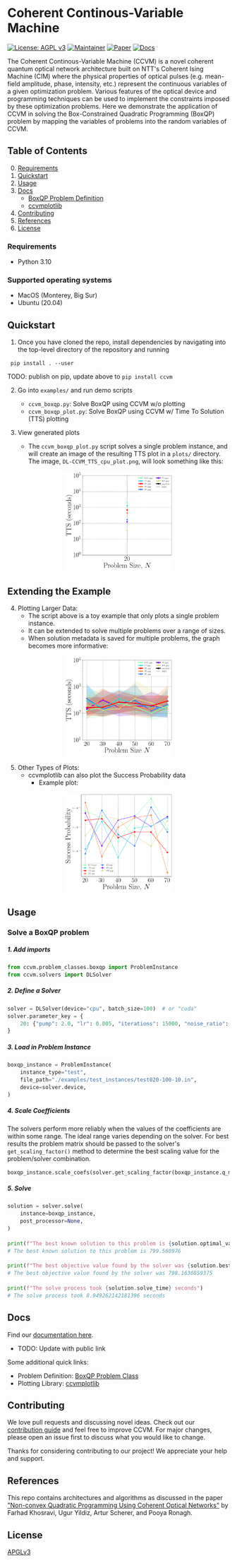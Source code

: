 
# Coherent Continous-Variable Machine

[![License: AGPL v3](https://img.shields.io/badge/License-AGPL%20v3-green.svg)](https://www.gnu.org/licenses/agpl-3.0)
[![Maintainer](https://img.shields.io/badge/Maintainer-1QBit-blue)](http://1qbit.com/)
[![Paper](https://img.shields.io/badge/Paper-arxiv-red)](https://arxiv.org/abs/2209.04415)
[![Docs](https://img.shields.io/badge/Docs-Link-yellow)](https://urban-chainsaw-9k39nm4.pages.github.io/index.html)

The Coherent Continous-Variable Machine (CCVM) is a novel coherent quantum optical network architecture built on NTT's Coherent Ising Machine (CIM) where the physical properties of optical pulses (e.g. mean-field amplitude, phase, intensity, etc.) represent the continuous variables of a given optimization problem. Various features of the optical device and programming techniques can be used to implement the constraints imposed by these optimization problems. Here we demonstrate the application of CCVM in solving the Box-Constrained Quadratic Programming (BoxQP) problem by mapping the variables of problems into the random variables of CCVM.

## Table of Contents

0. [Requirements](#requirements)
1. [Quickstart](#quickstart)
2. [Usage](#usage)
3. [Docs](#docs)
    - [BoxQP Problem Definition](ccvm/problem_classes/README.md)
    - [ccvmplotlib](ccvm/ccvmplotlib/README.md)
4. [Contributing](#contributing)
5. [References](#references)
6. [License](#license)

### Requirements

- Python 3.10

### Supported operating systems

- MacOS (Monterey, Big Sur)
- Ubuntu (20.04)

## Quickstart


1. Once you have cloned the repo, install dependencies by navigating into the top-level directory of the repository and running

```
 pip install . --user
```

TODO: publish on pip, update above to `pip install ccvm`


2. Go into `examples/` and run demo scripts
    - `ccvm_boxqp.py`: Solve BoxQP using CCVM w/o plotting
    - `ccvm_boxqp_plot.py`: Solve BoxQP using CCVM w/ Time To Solution (TTS) plotting

3. View generated plots
    - The `ccvm_boxqp_plot.py` script solves a single problem instance, and will create an image of the resulting TTS plot in a `plots/` directory. The image, `DL-CCVM_TTS_cpu_plot.png`, will look something like this:

<p align="center">
    <img src="ccvm/ccvmplotlib/images/single_instance_TTS_plot.png" width="250" >
</p>

## Extending the Example

4. Plotting Larger Data:
    - The script above is a toy example that only plots a single problem instance.
    - It can be extended to solve multiple problems over a range of sizes.
    - When solution metadata is saved for multiple problems, the graph becomes more informative:

<p align="center">
    <img src="ccvm/ccvmplotlib/images/tts_plot_example.png" width="250" >
</p>


5. Other Types of Plots:
    - ccvmplotlib can also plot the Success Probability data
        - Example plot:
<p align="center">
    <img src="ccvm/ccvmplotlib/images/success_prob_plot_example.png" width="250">
</p>

## Usage

### Solve a BoxQP problem

##### 1. Add imports

```python
from ccvm.problem_classes.boxqp import ProblemInstance
from ccvm.solvers import DLSolver
```

##### 2. Define a Solver

```python
solver = DLSolver(device="cpu", batch_size=100)  # or "cuda"
solver.parameter_key = {
    20: {"pump": 2.0, "lr": 0.005, "iterations": 15000, "noise_ratio": 10},
}
```

##### 3. Load in Problem Instance

```python
boxqp_instance = ProblemInstance(
    instance_type="test",
    file_path="./examples/test_instances/test020-100-10.in",
    device=solver.device,
)
```

##### 4. Scale Coefficients
The solvers perform more reliably when the values of the coefficients are within some
range. The ideal range varies depending on the solver. For best results the problem
matrix should be passed to the solver's `get_scaling_factor()` method to determine the
best scaling value for the problem/solver combination.

```python
boxqp_instance.scale_coefs(solver.get_scaling_factor(boxqp_instance.q_matrix))
```

##### 5. Solve

```python
solution = solver.solve(
    instance=boxqp_instance,
    post_processor=None,
)

print(f"The best known solution to this problem is {solution.optimal_value}")
# The best known solution to this problem is 799.560976

print(f"The best objective value found by the solver was {solution.best_objective_value}")
# The best objective value found by the solver was 798.1630859375

print(f"The solve process took {solution.solve_time} seconds")
# The solve process took 8.949262142181396 seconds
```

## Docs

Find our [documentation here](https://urban-chainsaw-9k39nm4.pages.github.io/index.html).

* TODO: Update with public link

Some additional quick links:
- Problem Definition: [BoxQP Problem Class](ccvm/problem_classes/README.md)
- Plotting Library: [ccvmplotlib](ccvm/ccvmplotlib/README.md)


## Contributing

We love pull requests and discussing novel ideas. Check out our [contribution guide](CONTRIBUTING.md) and feel free to improve CCVM. For major changes, please open an issue first to discuss what you would like to change.

Thanks for considering contributing to our project! We appreciate your help and support.


## References

This repo contains architectures and algorithms as discussed in the paper ["Non-convex Quadratic Programming Using Coherent Optical Networks"](https://arxiv.org/abs/2209.04415) by Farhad Khosravi, Ugur Yildiz, Artur Scherer, and Pooya Ronagh.


## License

[APGLv3](https://github.com/1QB-Information-Technologies/ccvm/blob/main/LICENSE)
